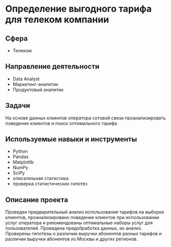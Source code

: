 # Определение выгодного тарифа для телеком компании

## Сфера
* Телеком

## Направление деятельности
* Data Analyst
* Маркетинг-аналитик
* Продуктовый аналитик

## Задачи
На основе данных клиентов оператора сотовой связи проанализировать поведение клиентов и поиск оптимального тарифа

## Используемые навыки и инструменты
* Python
* Pandas
* Matplotlib
* NumPy
* SciPy
* описательная статистика
* проверка статистических гипотез

## Описание проекта
Проведен предварительный анализ использования тарифов на выборке клиентов,
проанализировано поведение клиентов при использовании услуг оператора и
рекомендованы оптимальные наборы услуг для пользователей. Проведена предобработка
данных, их анализ. Проверены гипотезы о различии выручки абонентов разных тарифов и
различии выручки абонентов из Москвы и других регионов.
